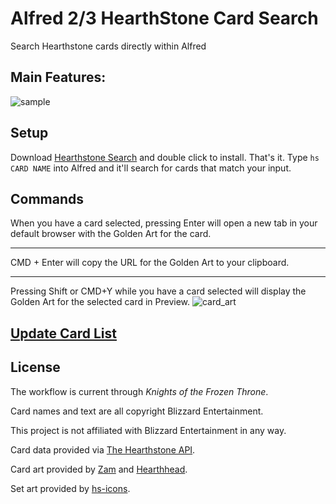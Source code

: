 # Alfred 2/3 HearthStone Card Search

Search Hearthstone cards directly within Alfred

## Main Features:

![sample](https://github.com/kalebhermes/alfred2-hearthstone/blob/master/screenshots/sample.png?raw=true)

## Setup
Download [Hearthstone Search]() and double click to install. That's it. Type `hs CARD NAME` into Alfred and it'll search for cards that match your input.

## Commands

 When you have a card selected, pressing Enter will open a new tab in your default browser with the Golden Art for the card.
 
 ---
 
 CMD + Enter will copy the URL for the Golden Art to your clipboard.
 
 ---
 
 Pressing Shift or CMD+Y while you have a card selected will display the Golden Art for the selected card in Preview. 
 ![card_art](https://github.com/kalebhermes/alfred2-hearthstone/blob/master/screenshots/card_art.png?raw=true)
 
## [Update Card List](https://github.com/kalebhermes/alfred-hearthstone/wiki/Update-Card-List)

## License

The workflow is current through *Knights of the Frozen Throne*.

Card names and text are all copyright Blizzard Entertainment.

This project is not affiliated with Blizzard Entertainment in any way.

Card data provided via [The Hearthstone API](http://hearthstoneapi.com/).

Card art provided by [Zam](http://www.zam.com/g00/topic/hearthstone/) and [Hearthhead](http://www.hearthhead.com/).

Set art provided by [hs-icons](https://github.com/HearthSim/hs-icons).